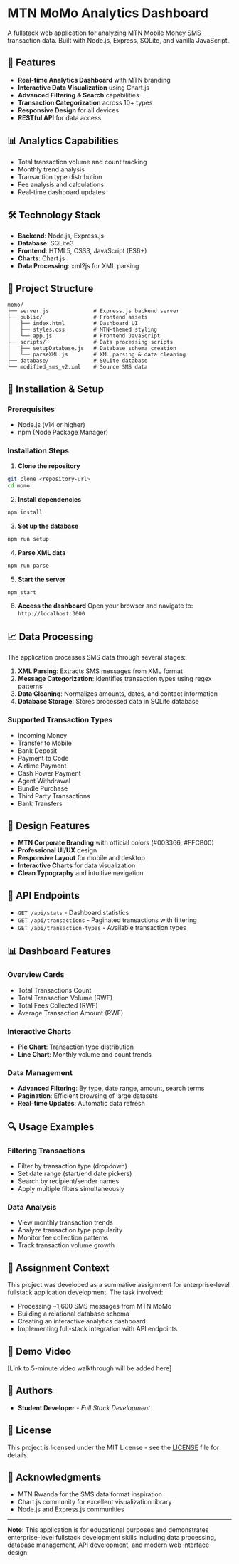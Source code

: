 # MTN MoMo Analytics Dashboard

A fullstack web application for analyzing MTN Mobile Money SMS transaction data. Built with Node.js, Express, SQLite, and vanilla JavaScript.

## 🚀 Features

- **Real-time Analytics Dashboard** with MTN branding
- **Interactive Data Visualization** using Chart.js
- **Advanced Filtering & Search** capabilities  
- **Transaction Categorization** across 10+ types
- **Responsive Design** for all devices
- **RESTful API** for data access

## 📊 Analytics Capabilities

- Total transaction volume and count tracking
- Monthly trend analysis
- Transaction type distribution
- Fee analysis and calculations
- Real-time dashboard updates

## 🛠️ Technology Stack

- **Backend**: Node.js, Express.js
- **Database**: SQLite3
- **Frontend**: HTML5, CSS3, JavaScript (ES6+)
- **Charts**: Chart.js
- **Data Processing**: xml2js for XML parsing

## 📁 Project Structure

```
momo/
├── server.js              # Express.js backend server
├── public/                # Frontend assets
│   ├── index.html         # Dashboard UI
│   ├── styles.css         # MTN-themed styling
│   └── app.js             # Frontend JavaScript
├── scripts/               # Data processing scripts
│   ├── setupDatabase.js   # Database schema creation
│   └── parseXML.js        # XML parsing & data cleaning
├── database/              # SQLite database
└── modified_sms_v2.xml    # Source SMS data
```

## 🔧 Installation & Setup

### Prerequisites
- Node.js (v14 or higher)
- npm (Node Package Manager)

### Installation Steps

1. **Clone the repository**
```bash
git clone <repository-url>
cd momo
```

2. **Install dependencies**
```bash
npm install
```

3. **Set up the database**
```bash
npm run setup
```

4. **Parse XML data**
```bash
npm run parse
```

5. **Start the server**
```bash
npm start
```

6. **Access the dashboard**
Open your browser and navigate to: `http://localhost:3000`

## 📈 Data Processing

The application processes SMS data through several stages:

1. **XML Parsing**: Extracts SMS messages from XML format
2. **Message Categorization**: Identifies transaction types using regex patterns
3. **Data Cleaning**: Normalizes amounts, dates, and contact information
4. **Database Storage**: Stores processed data in SQLite database

### Supported Transaction Types

- Incoming Money
- Transfer to Mobile
- Bank Deposit
- Payment to Code
- Airtime Payment
- Cash Power Payment
- Agent Withdrawal
- Bundle Purchase
- Third Party Transactions
- Bank Transfers

## 🎨 Design Features

- **MTN Corporate Branding** with official colors (#003366, #FFCB00)
- **Professional UI/UX** design
- **Responsive Layout** for mobile and desktop
- **Interactive Charts** for data visualization
- **Clean Typography** and intuitive navigation

## 🔌 API Endpoints

- `GET /api/stats` - Dashboard statistics
- `GET /api/transactions` - Paginated transactions with filtering
- `GET /api/transaction-types` - Available transaction types

## 📊 Dashboard Features

### Overview Cards
- Total Transactions Count
- Total Transaction Volume (RWF)
- Total Fees Collected (RWF)
- Average Transaction Amount (RWF)

### Interactive Charts
- **Pie Chart**: Transaction type distribution
- **Line Chart**: Monthly volume and count trends

### Data Management
- **Advanced Filtering**: By type, date range, amount, search terms
- **Pagination**: Efficient browsing of large datasets
- **Real-time Updates**: Automatic data refresh

## 🔍 Usage Examples

### Filtering Transactions
- Filter by transaction type (dropdown)
- Set date range (start/end date pickers)
- Search by recipient/sender names
- Apply multiple filters simultaneously

### Data Analysis
- View monthly transaction trends
- Analyze transaction type popularity
- Monitor fee collection patterns
- Track transaction volume growth

## 📝 Assignment Context

This project was developed as a summative assignment for enterprise-level fullstack application development. The task involved:

- Processing ~1,600 SMS messages from MTN MoMo
- Building a relational database schema
- Creating an interactive analytics dashboard
- Implementing full-stack integration with API endpoints

## 🎥 Demo Video

[Link to 5-minute video walkthrough will be added here]

## 👥 Authors

- **Student Developer** - *Full Stack Development*

## 📄 License

This project is licensed under the MIT License - see the [LICENSE](LICENSE) file for details.

## 🙏 Acknowledgments

- MTN Rwanda for the SMS data format inspiration
- Chart.js community for excellent visualization library
- Node.js and Express.js communities

---

**Note**: This application is for educational purposes and demonstrates enterprise-level fullstack development skills including data processing, database management, API development, and modern web interface design. 